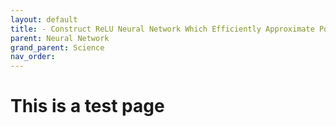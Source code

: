```yaml
---
layout: default
title: - Construct ReLU Neural Network Which Efficiently Approximate Polynomials (Part 2)
parent: Neural Network
grand_parent: Science
nav_order: 
---
```


# This is a test page